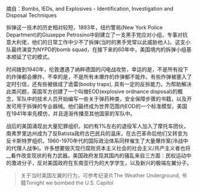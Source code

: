 摘自：Bombs, IEDs, and Explosives - Identification, Investigation and Disposal Techniques

拆弹这一技术的历史相对较短，1893年，纽约警局(New York Police Department)的Giuseppe Petrosino中尉建立了一支黑手党应对小组，专事对抗意大利佬，他们的日常工作中少不了拆弹(当时的黑手党常以此威胁他人)。这支小队最终演变为NYPD的bomb squad，在接下来的60年中，美国境内的拆弹小组基本顺延了它的模式。

时间拨到1940年，伦敦遭遇了纳粹德国的闪电战攻势，幸运的是，不是所有投下的炸弹都会爆炸，不幸的是，不是所有未爆炸的炸弹都不能炸。有些炸弹被塞入了定时引信，还有些被做成了诡雷(booby traps), 具有一定的反拆能力。为帮助解决此类问题，英国军方创建了一个叫做EOD(explosive ordnance disposal)的概念，军队中的技术人员开始编写一些关于弹药种类，安全保障步骤的书籍，以及开发可用于拆弹的专业器械。他们最终成为世界范围内EOD的一个标准模型，美国在1941年率先模仿，并且逐渐传播至其他国家的军队中。

战后的美国涌现出大量犯罪组织，如约有1%左右的退役军人加入了摩托车团伙，南弗罗里达州成为了反Batista政府古巴民兵的温床，在古巴革命后他们又转变为反卡斯特罗组织。1960-1970年代的国际政治体系同样催生了大量爆炸案(冷战中的代理人战争)。许多想要毁灭现行腐败资本主义社会的社会主义/共产主义者也将__看作改变现状的有力武器。美国政府发现其国内的骚乱来自三方面：民权运动中的激进分子，反对美国政府在东南亚行为的大学学生，以及新兴的极端左翼分子。

> 关于当时美国左翼的行为，可参考纪录片The Weather Underground, 书籍Tonight we bombed the U.S. Capitol


